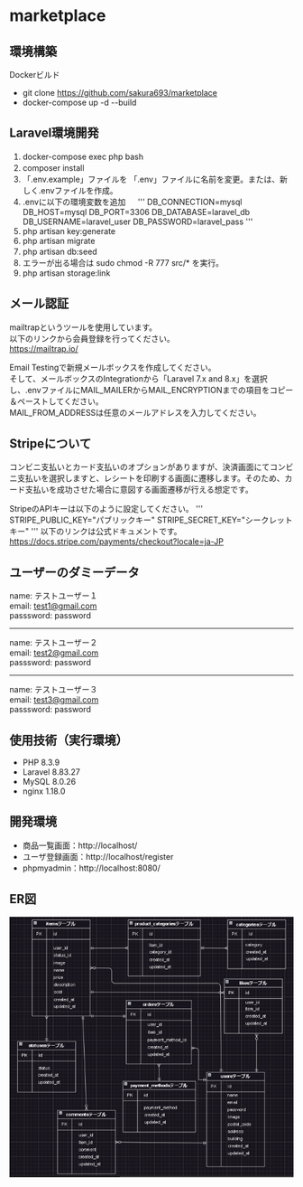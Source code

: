 # marketplace

## 環境構築
Dockerビルド
- git clone https://github.com/sakura693/marketplace
- docker-compose up -d --build

## Laravel環境開発
1. docker-compose exec php bash　<br>
2. composer install　<br>
3. 「.env.example」ファイルを 「.env」ファイルに名前を変更。または、新しく.envファイルを作成。　<br>
4. .envに以下の環境変数を追加 　
'''
    DB_CONNECTION=mysql 
    DB_HOST=mysql 
    DB_PORT=3306 
    DB_DATABASE=laravel_db 
    DB_USERNAME=laravel_user 
    DB_PASSWORD=laravel_pass
'''
5. php artisan key:generate <br>
6. php artisan migrate <br>
7. php artisan db:seed　<br>
8. エラーが出る場合は sudo chmod -R 777 src/* を実行。　<br>
9. php artisan storage:link <br>

## メール認証
mailtrapというツールを使用しています。 <br>
以下のリンクから会員登録を行ってください。<br>
https://mailtrap.io/ <br>

Email Testingで新規メールボックスを作成してください。<br>
そして、メールボックスのIntegrationから「Laravel 7.x and 8.x」を選択し、.envファイルにMAIL_MAILERからMAIL_ENCRYPTIONまでの項目をコピー＆ペーストしてください。<br>
MAIL_FROM_ADDRESSは任意のメールアドレスを入力してください。<br>

## Stripeについて
コンビニ支払いとカード支払いのオプションがありますが、決済画面にてコンビニ支払いを選択しますと、レシートを印刷する画面に遷移します。そのため、カード支払いを成功させた場合に意図する画面遷移が行える想定です。<br>

StripeのAPIキーは以下のように設定してください。
'''
STRIPE_PUBLIC_KEY="パブリックキー"
STRIPE_SECRET_KEY="シークレットキー"
'''
以下のリンクは公式ドキュメントです。
https://docs.stripe.com/payments/checkout?locale=ja-JP

## ユーザーのダミーデータ
name: テストユーザー１ <br>
email: test1@gmail.com <br>
passsword: password <br>

---

name: テストユーザー２ <br>
email: test2@gmail.com <br>
passsword: password <br>

---

name: テストユーザー３ <br>
email: test3@gmail.com <br>
passsword: password <br>

## 使用技術（実行環境）
- PHP  8.3.9 <br>
- Laravel 8.83.27 <br>
- MySQL 8.0.26 <br>
- nginx 1.18.0 <br>

## 開発環境
- 商品一覧画面：http://localhost/ <br>
- ユーザ登録画面：http://localhost/register <br>
- phpmyadmin：http://localhost:8080/

## ER図
![alt text](image-1.png)